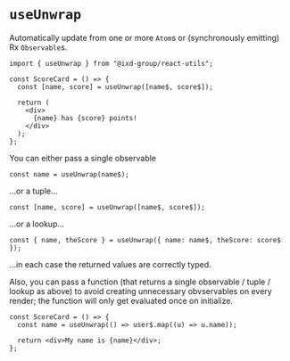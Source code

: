 # `useUnwrap`

Automatically update from one or more `Atom`s or (synchronously emitting) Rx `Observable`s.

```tsx
import { useUnwrap } from "@ixd-group/react-utils";

const ScoreCard = () => {
  const [name, score] = useUnwrap([name$, score$]);

  return (
    <div>
      {name} has {score} points!
    </div>
  );
};
```

You can either pass a single observable

```tsx
const name = useUnwrap(name$);
```

...or a tuple...

```tsx
const [name, score] = useUnwrap([name$, score$]);
```

...or a lookup...

```tsx
const { name, theScore } = useUnwrap({ name: name$, theScore: score$ });
```

...in each case the returned values are correctly typed.

Also, you can pass a function (that returns a single observable / tuple / lookup as above)
to avoid creating unnecessary obvservables on every render; the function will only get evaluated once on initialize.

```tsx
const ScoreCard = () => {
  const name = useUnwrap(() => user$.map((u) => u.name));

  return <div>My name is {name}</div>;
};
```
